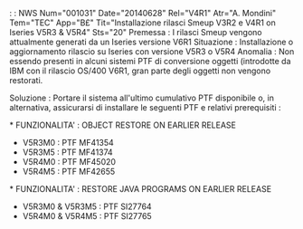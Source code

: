  :  : NWS Num="001031" Date="20140628" Rel="V4R1" Atr="A. Mondini" Tem="TEC" App="B£" Tit="Installazione rilasci Smeup V3R2 e V4R1           on Iseries V5R3 & V5R4" Sts="20"
Premessa :    I rilasci Smeup vengono attualmente generati da un Iseries versione V6R1 
Situazione :  Installazione o aggiornamento rilascio su Iseries con versione V5R3 o V5R4 
Anomalia :    Non essendo presenti in alcuni sistemi PTF di conversione oggetti (introdotte da IBM con
il rilascio OS/400 V6R1, gran parte degli oggetti non vengono restorati.

Soluzione :   Portare il sistema all'ultimo cumulativo PTF disponibile o, in alternativa, assicurarsi
di installare le seguenti PTF e relativi prerequisiti : 

\* FUNZIONALITA' :   OBJECT RESTORE ON EARLIER RELEASE
- V5R3M0  :  PTF MF41354
- V5R3M5  :  PTF MF41374
- V5R4M0  :  PTF MF45020
- V5R4M5  :  PTF MF42655

\* FUNZIONALITA' :  RESTORE JAVA PROGRAMS ON EARLIER RELEASE
- V5R3M0 & V5R3M5  :  PTF SI27764
- V5R4M0 & V5R4M5  :  PTF SI27765
